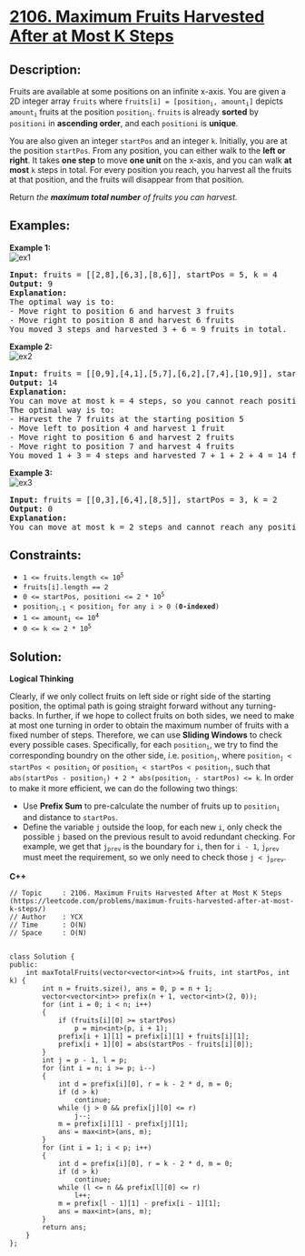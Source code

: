 # [2106. Maximum Fruits Harvested After at Most K Steps](https://leetcode.com/problems/maximum-fruits-harvested-after-at-most-k-steps/)


## Description:

<p>Fruits are available at some positions on an infinite x-axis. You are given a 2D integer array <code>fruits</code> where <code>fruits[i] = [position<sub>i</sub>, amount<sub>i</sub>]</code> depicts <code>amount<sub>i</sub></code> fruits at the position <code>position<sub>i</sub></code>. <code>fruits</code> is already <strong>sorted</strong> by <code>positioni</code> in <strong>ascending order</strong>, and each <code>positioni</code> is <strong>unique</strong>.</p>

<p>You are also given an integer <code>startPos</code> and an integer <code>k</code>. Initially, you are at the position <code>startPos</code>. From any position, you can either walk to the <strong>left or right</strong>. It takes <strong>one step</strong> to move <strong>one unit</strong> on the x-axis, and you can walk <strong>at most</strong> <code>k</code> steps in total. For every position you reach, you harvest all the fruits at that position, and the fruits will disappear from that position.</p>

<p>Return <em>the <strong>maximum total number</strong> of fruits you can harvest.</em></p>


## Examples:

<strong>Example 1:</strong>
<br/>![ex1](https://assets.leetcode.com/uploads/2021/11/21/1.png)
<pre>
<strong>Input:</strong> fruits = [[2,8],[6,3],[8,6]], startPos = 5, k = 4
<strong>Output:</strong> 9
<strong>Explanation:</strong> 
The optimal way is to:
- Move right to position 6 and harvest 3 fruits
- Move right to position 8 and harvest 6 fruits
You moved 3 steps and harvested 3 + 6 = 9 fruits in total.
</pre>

<strong>Example 2:</strong>
<br/>![ex2](https://assets.leetcode.com/uploads/2021/11/21/2.png)
<pre>
<strong>Input:</strong> fruits = [[0,9],[4,1],[5,7],[6,2],[7,4],[10,9]], startPos = 5, k = 4
<strong>Output:</strong> 14
<strong>Explanation:</strong> 
You can move at most k = 4 steps, so you cannot reach position 0 nor 10.
The optimal way is to:
- Harvest the 7 fruits at the starting position 5
- Move left to position 4 and harvest 1 fruit
- Move right to position 6 and harvest 2 fruits
- Move right to position 7 and harvest 4 fruits
You moved 1 + 3 = 4 steps and harvested 7 + 1 + 2 + 4 = 14 fruits in total.
</pre>

<strong>Example 3:</strong>
<br/>![ex3](https://assets.leetcode.com/uploads/2021/11/21/3.png)
<pre>
<strong>Input:</strong> fruits = [[0,3],[6,4],[8,5]], startPos = 3, k = 2
<strong>Output:</strong> 0
<strong>Explanation:</strong> 
You can move at most k = 2 steps and cannot reach any position with fruits.
</pre>


## Constraints:

<ul>
  <li><code>1 &lt;= fruits.length &lt;= 10<sup>5</sup></code></li>
  <li><code>fruits[i].length == 2</code></li>
  <li><code>0 &lt;= startPos, positioni &lt;= 2 * 10<sup>5</sup></code></li>
  <li><code>position<sub>i-1</sub> &lt; position<sub>i</sub> for any i &gt; 0 (<strong>0-indexed</strong>)</code></li>
  <li><code>1 &lt;= amount<sub>i</sub> &lt;= 10<sup>4</sup></code></li>
  <li><code>0 &lt;= k &lt;= 2 * 10<sup>5</sup></code></li>
</ul>


## Solution:

<strong>Logical Thinking</strong>
<p>Clearly, if we only collect fruits on left side or right side of the starting position, the optimal path is going straight forward without any turning-backs. In further, if we hope to collect fruits on both sides, we need to make at most one turning in order to obtain the maximum number of fruits with a fixed number of steps. Therefore, we can use <strong>Sliding Windows</strong> to check every possible cases. Specifically, for each <code>position<sub>i</sub></code>, we try to find the corresponding boundry on the other side, i.e. <code>position<sub>j</sub></code>, where <code>position<sub>j</sub> &lt; startPos &lt; position<sub>i</sub></code> or <code>position<sub>i</sub> &lt; startPos &lt; position<sub>j</sub></code>, such that <code>abs(startPos - position<sub>j</sub>) + 2 * abs(position<sub>i</sub> - startPos) &lt;= k</code>. In order to make it more efficient, we can do the following two things:</p>
<ul>
    <li>Use <strong>Prefix Sum</strong> to pre-calculate the number of fruits up to <code>position<sub>i</sub></code> and distance to <code>startPos</code>.</li>
    <li>Define the variable <code>j</code> outside the loop, for each new <code>i</code>, only check the possible <code>j</code> based on the previous result to avoid redundant checking. For example, we get that <code>j<sub>prev</sub></code> is the boundary for <code>i</code>, then for <code>i - 1</code>, <code>j<sub>prev</sub></code> must meet the requirement, so we only need to check those <code>j &lt; j<sub>prev</sub></code>.</li>
</ul>


<strong>C++</strong>

```
// Topic     : 2106. Maximum Fruits Harvested After at Most K Steps (https://leetcode.com/problems/maximum-fruits-harvested-after-at-most-k-steps/)
// Author    : YCX
// Time      : O(N)
// Space     : O(N)


class Solution {
public:
    int maxTotalFruits(vector<vector<int>>& fruits, int startPos, int k) {
        int n = fruits.size(), ans = 0, p = n + 1;
        vector<vector<int>> prefix(n + 1, vector<int>(2, 0));
        for (int i = 0; i < n; i++)
        {
            if (fruits[i][0] >= startPos)
                p = min<int>(p, i + 1);
            prefix[i + 1][1] = prefix[i][1] + fruits[i][1];
            prefix[i + 1][0] = abs(startPos - fruits[i][0]);
        }
        int j = p - 1, l = p;
        for (int i = n; i >= p; i--)
        {
            int d = prefix[i][0], r = k - 2 * d, m = 0;
            if (d > k)
                continue;
            while (j > 0 && prefix[j][0] <= r)
                j--;
            m = prefix[i][1] - prefix[j][1];
            ans = max<int>(ans, m);
        }
        for (int i = 1; i < p; i++)
        {
            int d = prefix[i][0], r = k - 2 * d, m = 0;
            if (d > k)
                continue;
            while (l <= n && prefix[l][0] <= r)
                l++;
            m = prefix[l - 1][1] - prefix[i - 1][1];
            ans = max<int>(ans, m);
        }
        return ans;
    }
};
```
